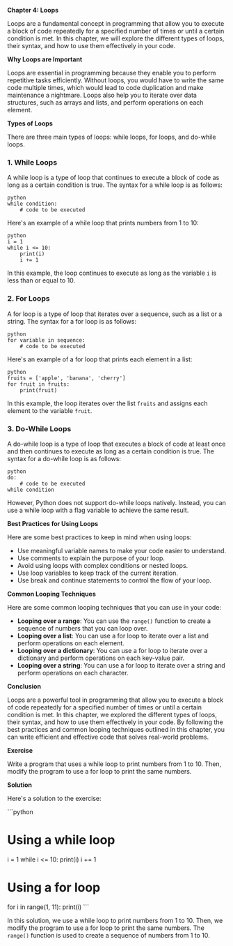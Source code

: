 <p><strong>Chapter 4: Loops</strong></p>

<p>Loops are a fundamental concept in programming that allow you to execute a block of code repeatedly for a specified number of times or until a certain condition is met. In this chapter, we will explore the different types of loops, their syntax, and how to use them effectively in your code.</p>

<p><strong>Why Loops are Important</strong></p>

<p>Loops are essential in programming because they enable you to perform repetitive tasks efficiently. Without loops, you would have to write the same code multiple times, which would lead to code duplication and make maintenance a nightmare. Loops also help you to iterate over data structures, such as arrays and lists, and perform operations on each element.</p>

<p><strong>Types of Loops</strong></p>

<p>There are three main types of loops: while loops, for loops, and do-while loops.</p>

<h3>1. While Loops</h3>

<p>A while loop is a type of loop that continues to execute a block of code as long as a certain condition is true. The syntax for a while loop is as follows:</p>

<p><code>python
while condition:
    # code to be executed
</code></p>

<p>Here's an example of a while loop that prints numbers from 1 to 10:</p>

<p><code>python
i = 1
while i &lt;= 10:
    print(i)
    i += 1
</code></p>

<p>In this example, the loop continues to execute as long as the variable <code>i</code> is less than or equal to 10.</p>

<h3>2. For Loops</h3>

<p>A for loop is a type of loop that iterates over a sequence, such as a list or a string. The syntax for a for loop is as follows:</p>

<p><code>python
for variable in sequence:
    # code to be executed
</code></p>

<p>Here's an example of a for loop that prints each element in a list:</p>

<p><code>python
fruits = ['apple', 'banana', 'cherry']
for fruit in fruits:
    print(fruit)
</code></p>

<p>In this example, the loop iterates over the list <code>fruits</code> and assigns each element to the variable <code>fruit</code>.</p>

<h3>3. Do-While Loops</h3>

<p>A do-while loop is a type of loop that executes a block of code at least once and then continues to execute as long as a certain condition is true. The syntax for a do-while loop is as follows:</p>

<p><code>python
do:
    # code to be executed
while condition
</code></p>

<p>However, Python does not support do-while loops natively. Instead, you can use a while loop with a flag variable to achieve the same result.</p>

<p><strong>Best Practices for Using Loops</strong></p>

<p>Here are some best practices to keep in mind when using loops:</p>

<ul>
<li>Use meaningful variable names to make your code easier to understand.</li>
<li>Use comments to explain the purpose of your loop.</li>
<li>Avoid using loops with complex conditions or nested loops.</li>
<li>Use loop variables to keep track of the current iteration.</li>
<li>Use break and continue statements to control the flow of your loop.</li>
</ul>

<p><strong>Common Looping Techniques</strong></p>

<p>Here are some common looping techniques that you can use in your code:</p>

<ul>
<li><strong>Looping over a range</strong>: You can use the <code>range()</code> function to create a sequence of numbers that you can loop over.</li>
<li><strong>Looping over a list</strong>: You can use a for loop to iterate over a list and perform operations on each element.</li>
<li><strong>Looping over a dictionary</strong>: You can use a for loop to iterate over a dictionary and perform operations on each key-value pair.</li>
<li><strong>Looping over a string</strong>: You can use a for loop to iterate over a string and perform operations on each character.</li>
</ul>

<p><strong>Conclusion</strong></p>

<p>Loops are a powerful tool in programming that allow you to execute a block of code repeatedly for a specified number of times or until a certain condition is met. In this chapter, we explored the different types of loops, their syntax, and how to use them effectively in your code. By following the best practices and common looping techniques outlined in this chapter, you can write efficient and effective code that solves real-world problems.</p>

<p><strong>Exercise</strong></p>

<p>Write a program that uses a while loop to print numbers from 1 to 10. Then, modify the program to use a for loop to print the same numbers.</p>

<p><strong>Solution</strong></p>

<p>Here's a solution to the exercise:</p>

<p>```python</p>

<h1>Using a while loop</h1>

<p>i = 1
while i &lt;= 10:
    print(i)
    i += 1</p>

<h1>Using a for loop</h1>

<p>for i in range(1, 11):
    print(i)
```</p>

<p>In this solution, we use a while loop to print numbers from 1 to 10. Then, we modify the program to use a for loop to print the same numbers. The <code>range()</code> function is used to create a sequence of numbers from 1 to 10.</p>
